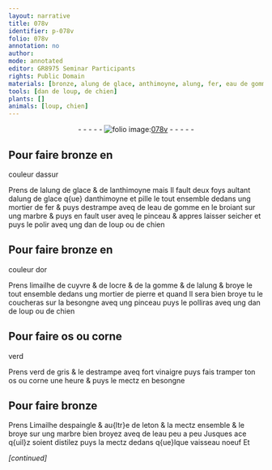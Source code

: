 ```yaml
---
layout: narrative
title: 078v
identifier: p-078v
folio: 078v
annotation: no
author:
mode: annotated
editor: GR8975 Seminar Participants
rights: Public Domain
materials: [bronze, alung de glace, anthimoyne, alung, fer, eau de gomme, marbre, or, limailhe de cuyvre, ocre, gomme, pierre, os, corne, verd de gris, vinaigre, Limailhe despaingle, leton]
tools: [dan de loup, de chien]
plants: []
animals: [loup, chien]
---
```


<div class="folio" align="center">- - - - - <a href="http://gallica.bnf.fr/ark:/12148/btv1b10500001g/f162.item" target="_blank"><img src="https://cu-mkp.github.io/2017-workshop-edition/assets/photo-icon.png" alt="folio image: " style="display:inline-block; margin-bottom:-3px;"/>078v</a> - - - - - </div>  
  

## Pour faire <span class="m">bronze</span> en
 couleur dassur

 
Prens de l<span class="m">alung de glace</span> & de l<span class="m">anthimoyne</span>
 mais Il fault deux foys aultant d<span class="m">alung</span> de
 glace q{ue} d<span class="m">anthimoyne</span> et pille le tout ensemble
 dedans ung mortier de <span class="m">fer</span> & puys destrampe aveq de
 l<span class="m">eau de gomme</span> en le broiant sur ung <span class="m">marbre</span> &
 puys en fault user aveq le pinceau & appres laisser
 seicher et puys le polir aveq ung <span class="tl">dan de <span class="al">loup</span></span> ou
 <span class="tl">de <span class="al">chien</span></span>
 
 
  

## Pour faire <span class="m">bronze</span> en
 couleur d<span class="m">or</span>

 
Prens <span class="m">limailhe de cuyvre</span> & de l<span class="m">ocre</span> & de la
 <span class="m">gomme</span> & de l<span class="m">alung</span> & broye le tout ensemble dedans
 ung mortier de <span class="m">pierre</span> et quand Il sera bien broye
 tu le coucheras sur la besongne aveq ung pinceau
 puys le polliras aveq ung <span class="tl">dan de <span class="al">loup</span></span> ou
<span class="tl">de <span class="al">chien</span></span>
 
 
  

## Pour faire <span class="m">os</span> ou <span class="m">corne</span>
 verd

 
Prens <span class="m">verd de gris</span> & le destrampe aveq fort <span class="m">vinaigre</span>
 puys fais tramper ton <span class="m">os</span> ou <span class="m">corne</span> une heure &
 puys le mectz en besongne

 
  

## Pour faire <span class="m">bronze</span>

 
Prens <span class="m">Limailhe despaingle</span> & au{ltr}e de <span class="m">leton</span> & la
 mectz ensemble & le broye sur ung <span class="m">marbre</span> bien broyez
 aveq de leau peu a peu Jusques ace q{uil}z soient distilez
 puys la mectz dedans q{ue}lque vaisseau noeuf Et
 
*[continued]*
 
